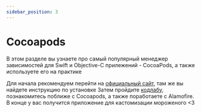 ```yaml
---
sidebar_position: 3
---
```


# Cocoapods
В этом разделе вы узнаете про самый популярный менеджер зависимостей для Swift и Objective-C прилежений - CocoaPods, а также используете его на практике 

Для начала рекомендуем перейти на [официальный сайт](https://cocoapods.org/), там же вы найдете инструкцию по установке
Затем пройдите [кодлабу](https://www.raywenderlich.com/7076593-cocoapods-tutorial-for-swift-getting-started), познакомитесь поближе с Cocoapods, а также поработаете с Alamofire. В конце у вас получится приложение для кастомизации мороженого <3
